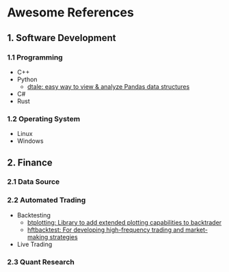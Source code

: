 # Awesome References

## 1. Software Development

### 1.1 Programming
- C++
- Python
  - [dtale: easy way to view & analyze Pandas data structures](https://github.com/man-group/dtale)
- C#
- Rust

### 1.2 Operating System
- Linux
- Windows

## 2. Finance

### 2.1 Data Source

### 2.2 Automated Trading
- Backtesting
  - [btplotting: Library to add extended plotting capabilities to backtrader ](https://github.com/happydasch/btplotting)
  - [hftbacktest: For developing high-frequency trading and market-making strategies](https://github.com/nkaz001/hftbacktest)
- Live Trading

### 2.3 Quant Research
